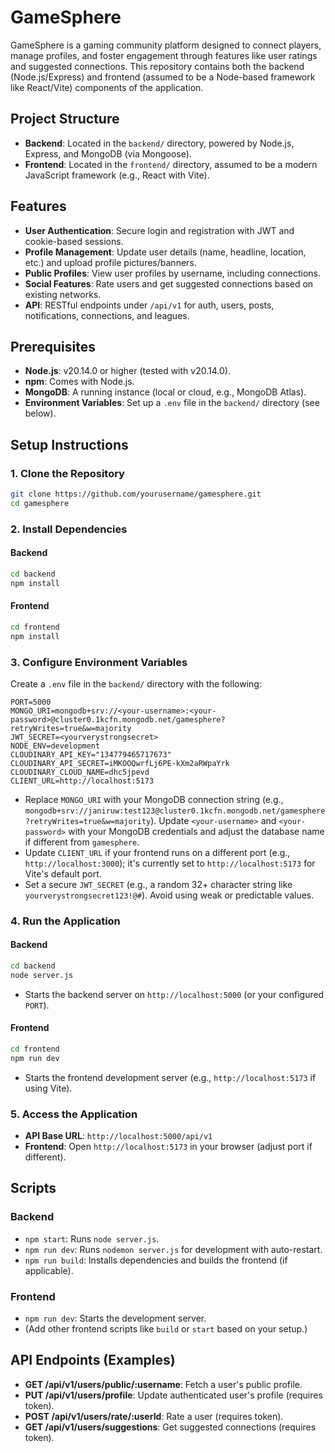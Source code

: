 # GameSphere

GameSphere is a gaming community platform designed to connect players, manage profiles, and foster engagement through features like user ratings and suggested connections. This repository contains both the backend (Node.js/Express) and frontend (assumed to be a Node-based framework like React/Vite) components of the application.

## Project Structure

- **Backend**: Located in the `backend/` directory, powered by Node.js, Express, and MongoDB (via Mongoose).
- **Frontend**: Located in the `frontend/` directory, assumed to be a modern JavaScript framework (e.g., React with Vite).

## Features

- **User Authentication**: Secure login and registration with JWT and cookie-based sessions.
- **Profile Management**: Update user details (name, headline, location, etc.) and upload profile pictures/banners.
- **Public Profiles**: View user profiles by username, including connections.
- **Social Features**: Rate users and get suggested connections based on existing networks.
- **API**: RESTful endpoints under `/api/v1` for auth, users, posts, notifications, connections, and leagues.

## Prerequisites

- **Node.js**: v20.14.0 or higher (tested with v20.14.0).
- **npm**: Comes with Node.js.
- **MongoDB**: A running instance (local or cloud, e.g., MongoDB Atlas).
- **Environment Variables**: Set up a `.env` file in the `backend/` directory (see below).

## Setup Instructions

### 1. Clone the Repository

```bash
git clone https://github.com/yourusername/gamesphere.git
cd gamesphere
```

### 2. Install Dependencies

#### Backend
```bash
cd backend
npm install
```

#### Frontend
```bash
cd frontend
npm install
```

### 3. Configure Environment Variables

Create a `.env` file in the `backend/` directory with the following:

```
PORT=5000
MONGO_URI=mongodb+srv://<your-username>:<your-password>@cluster0.1kcfn.mongodb.net/gamesphere?retryWrites=true&w=majority
JWT_SECRET=<yourverystrongsecret>
NODE_ENV=development
CLOUDINARY_API_KEY="134779465717673"
CLOUDINARY_API_SECRET=iMKOOQwrfLj6PE-kXm2aRWpaYrk
CLOUDINARY_CLOUD_NAME=dhc5jpevd
CLIENT_URL=http://localhost:5173
```

- Replace `MONGO_URI` with your MongoDB connection string (e.g., `mongodb+srv://janiruw:test123@cluster0.1kcfn.mongodb.net/gamesphere?retryWrites=true&w=majority`). Update `<your-username>` and `<your-password>` with your MongoDB credentials and adjust the database name if different from `gamesphere`.
- Update `CLIENT_URL` if your frontend runs on a different port (e.g., `http://localhost:3000`); it's currently set to `http://localhost:5173` for Vite's default port.
- Set a secure `JWT_SECRET` (e.g., a random 32+ character string like `yourverystrongsecret123!@#`). Avoid using weak or predictable values.

### 4. Run the Application

#### Backend
```bash
cd backend
node server.js
```
- Starts the backend server on `http://localhost:5000` (or your configured `PORT`).

#### Frontend
```bash
cd frontend
npm run dev
```
- Starts the frontend development server (e.g., `http://localhost:5173` if using Vite).

### 5. Access the Application

- **API Base URL**: `http://localhost:5000/api/v1`
- **Frontend**: Open `http://localhost:5173` in your browser (adjust port if different).

## Scripts

### Backend
- `npm start`: Runs `node server.js`.
- `npm run dev`: Runs `nodemon server.js` for development with auto-restart.
- `npm run build`: Installs dependencies and builds the frontend (if applicable).

### Frontend
- `npm run dev`: Starts the development server.
- (Add other frontend scripts like `build` or `start` based on your setup.)

## API Endpoints (Examples)

- **GET /api/v1/users/public/:username**: Fetch a user's public profile.
- **PUT /api/v1/users/profile**: Update authenticated user's profile (requires token).
- **POST /api/v1/users/rate/:userId**: Rate a user (requires token).
- **GET /api/v1/users/suggestions**: Get suggested connections (requires token).
